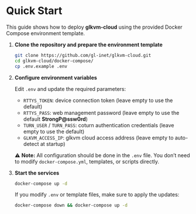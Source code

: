 # Quick Start

 This guide shows how to deploy **glkvm-cloud** using the provided Docker Compose environment template. 

1. **Clone the repository and prepare the environment template**

   ```bash
   git clone https://github.com/gl-inet/glkvm-cloud.git
   cd glkvm-cloud/docker-compose/
   cp .env.example .env
   ```

2. **Configure environment variables**

   Edit `.env` and update the required parameters: 

   - `RTTYS_TOKEN`: device connection token (leave empty to use the default)
   - `RTTYS_PASS`: web management password (leave empty to use the default **StrongP@ssw0rd**)
   - `TURN_USER` / `TURN_PASS`: coturn authentication credentials (leave empty to use the default)
   - `GLKVM_ACCESS_IP`: glkvm cloud access address (leave empty to auto-detect at startup)

   ⚠️ **Note:** All configuration should be done in the `.env` file.
    You don’t need to modify `docker-compose.yml`, templates, or scripts directly.

3. **Start the services**

   ```bash
   docker-compose up -d
   ```

   If you modify `.env` or template files, make sure to apply the updates:

   ```bash
   docker-compose down && docker-compose up -d
   ```

